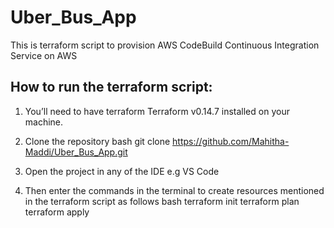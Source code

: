 # Uber_Bus_App

This is terraform script to provision AWS CodeBuild Continuous Integration Service on AWS

## How to run the terraform script:

1.  You’ll need to have terraform Terraform v0.14.7 installed on your machine.

2.  Clone the repository
    bash
    git clone https://github.com/Mahitha-Maddi/Uber_Bus_App.git
    

3.  Open the project in any of the IDE e.g VS Code

4.  Then enter the commands in the terminal to create resources mentioned in the terraform script as follows
    bash
       terraform init
       terraform plan
       terraform apply
